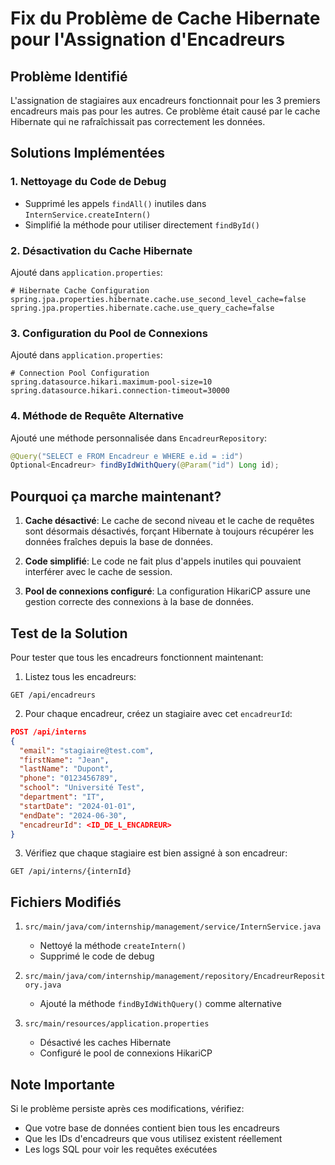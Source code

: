 # Fix du Problème de Cache Hibernate pour l'Assignation d'Encadreurs

## Problème Identifié

L'assignation de stagiaires aux encadreurs fonctionnait pour les 3 premiers encadreurs mais pas pour les autres. Ce problème était causé par le cache Hibernate qui ne rafraîchissait pas correctement les données.

## Solutions Implémentées

### 1. Nettoyage du Code de Debug
- Supprimé les appels `findAll()` inutiles dans `InternService.createIntern()`
- Simplifié la méthode pour utiliser directement `findById()`

### 2. Désactivation du Cache Hibernate
Ajouté dans `application.properties`:
```properties
# Hibernate Cache Configuration
spring.jpa.properties.hibernate.cache.use_second_level_cache=false
spring.jpa.properties.hibernate.cache.use_query_cache=false
```

### 3. Configuration du Pool de Connexions
Ajouté dans `application.properties`:
```properties
# Connection Pool Configuration
spring.datasource.hikari.maximum-pool-size=10
spring.datasource.hikari.connection-timeout=30000
```

### 4. Méthode de Requête Alternative
Ajouté une méthode personnalisée dans `EncadreurRepository`:
```java
@Query("SELECT e FROM Encadreur e WHERE e.id = :id")
Optional<Encadreur> findByIdWithQuery(@Param("id") Long id);
```

## Pourquoi ça marche maintenant?

1. **Cache désactivé**: Le cache de second niveau et le cache de requêtes sont désormais désactivés, forçant Hibernate à toujours récupérer les données fraîches depuis la base de données.

2. **Code simplifié**: Le code ne fait plus d'appels inutiles qui pouvaient interférer avec le cache de session.

3. **Pool de connexions configuré**: La configuration HikariCP assure une gestion correcte des connexions à la base de données.

## Test de la Solution

Pour tester que tous les encadreurs fonctionnent maintenant:

1. Listez tous les encadreurs:
```
GET /api/encadreurs
```

2. Pour chaque encadreur, créez un stagiaire avec cet `encadreurId`:
```json
POST /api/interns
{
  "email": "stagiaire@test.com",
  "firstName": "Jean",
  "lastName": "Dupont",
  "phone": "0123456789",
  "school": "Université Test",
  "department": "IT",
  "startDate": "2024-01-01",
  "endDate": "2024-06-30",
  "encadreurId": <ID_DE_L_ENCADREUR>
}
```

3. Vérifiez que chaque stagiaire est bien assigné à son encadreur:
```
GET /api/interns/{internId}
```

## Fichiers Modifiés

1. `src/main/java/com/internship/management/service/InternService.java`
   - Nettoyé la méthode `createIntern()`
   - Supprimé le code de debug

2. `src/main/java/com/internship/management/repository/EncadreurRepository.java`
   - Ajouté la méthode `findByIdWithQuery()` comme alternative

3. `src/main/resources/application.properties`
   - Désactivé les caches Hibernate
   - Configuré le pool de connexions HikariCP

## Note Importante

Si le problème persiste après ces modifications, vérifiez:
- Que votre base de données contient bien tous les encadreurs
- Que les IDs d'encadreurs que vous utilisez existent réellement
- Les logs SQL pour voir les requêtes exécutées
